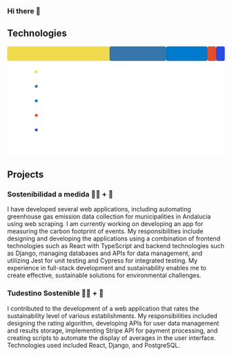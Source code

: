 ### Hi there 👋

## Technologies
![Lenguajes en mis repositorios](languages1.svg)

## Projects

### Sostenibilidad a medida 🧑‍💻 + 🌱
I have developed several web applications, including automating greenhouse gas emission data collection for municipalities in Andalucia using web scraping. I am currently working on developing an app for measuring the carbon footprint of events. My responsibilities include designing and developing the applications using a combination of frontend technologies such as React with TypeScript and backend technologies such as Django, managing databases and APIs for data management, and utilizing Jest for unit testing and Cypress for integrated testing. My experience in full-stack development and sustainability enables me to create effective, sustainable solutions for environmental challenges.


### Tudestino Sostenible 🧑‍💻 + 🌱
I contributed to the development of a web application that rates the sustainability level of various establishments. My responsibilities included designing the rating algorithm, developing APIs for user data management and results storage, implementing Stripe API for payment processing, and creating scripts to automate the display of averages in the user interface. Technologies used included React, Django, and PostgreSQL.




<!--
**GaboTov/Gabotov** is a ✨ _special_ ✨ repository because its `README.md` (this file) appears on your GitHub profile.
![Lenguajes en mis repositorios](languages(5).svg)
Here are some ideas to get you started:

- 🔭 I’m currently working on ...
-  I’m currently learning ...
- 👯 I’m looking to collaborate on ...
- 🤔 I’m looking for help with ...
- 💬 Ask me about ...
- 📫 How to reach me: ...
- 😄 Pronouns: ...
- ⚡ Fun fact: ...
-->
